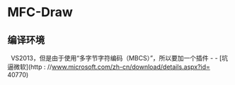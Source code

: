 MFC-Draw
==========
编译环境
----------
   VS2013，但是由于使用“多字节字符编码（MBCS）”，所以要加一个插件 -   - [坑逼微软](http : //www.microsoft.com/zh-cn/download/details.aspx?id= 40770)
